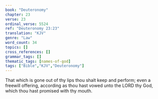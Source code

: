 ```yaml
---
book: "Deuteronomy"
chapter: 23
verse: 23
ordinal_verse: 5524
ref: "Deuteronomy 23:23"
translation: "KJV"
genre: "Law"
word_count: 34
topics: []
cross_references: []
grammar_tags: []
thematic_tags: [names-of-god]
tags: ["Bible","KJV","Deuteronomy"]
---
```

That which is gone out of thy lips thou shalt keep and perform; even a freewill offering, according as thou hast vowed unto the LORD thy God, which thou hast promised with thy mouth.
